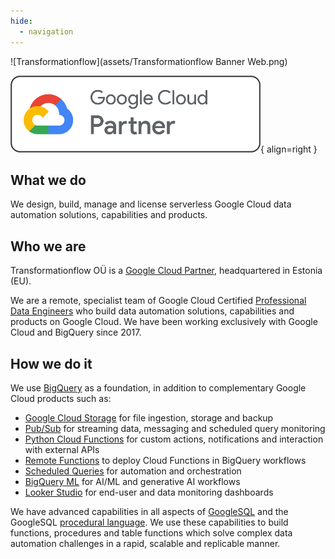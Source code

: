 ```yaml
---
hide:
  - navigation
---
```

![Transformationflow](assets/Transformationflow Banner Web.png)

![Google Cloud Partners](assets/google-cloud-partner-logo-horizontal-outline-400.png){ align=right }

## What we do
We design, build, manage and license serverless Google Cloud data automation solutions, capabilities and products.

## Who we are
Transformationflow OÜ is a [Google Cloud Partner](https://cloud.google.com/find-a-partner/partner/transformationflow-%C3%96u), headquartered in Estonia (EU). 

We are a remote, specialist team of Google Cloud Certified [Professional Data Engineers](https://cloud.google.com/learn/certification/data-engineer) who build data automation solutions, capabilities and products on Google Cloud.  We have been working exclusively with Google Cloud and BigQuery since 2017.

## How we do it
We use [BigQuery](https://cloud.google.com/bigquery) as a foundation, in addition to complementary Google Cloud products such as:

- [Google Cloud Storage](https://cloud.google.com/storage) for file ingestion, storage and backup
- [Pub/Sub](https://cloud.google.com/pubsub) for streaming data, messaging and scheduled query monitoring
- [Python Cloud Functions](https://cloud.google.com/functions) for custom actions, notifications and interaction with external APIs
- [Remote Functions](https://cloud.google.com/bigquery/docs/remote-functions) to deploy Cloud Functions in BigQuery workflows
- [Scheduled Queries](https://cloud.google.com/bigquery/docs/scheduling-queries) for automation and orchestration
- [BigQuery ML](https://cloud.google.com/bigquery/docs/bqml-introduction) for AI/ML and generative AI workflows
- [Looker Studio](https://lookerstudio.google.com/) for end-user and data monitoring dashboards

We have advanced capabilities in all aspects of [GoogleSQL](https://cloud.google.com/bigquery/docs/reference/standard-sql/query-syntax) and the GoogleSQL [procedural language](https://cloud.google.com/bigquery/docs/reference/standard-sql/procedural-language).  We use these capabilities to build functions, procedures and table functions which solve complex data automation challenges in a rapid, scalable and replicable manner.
